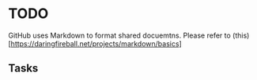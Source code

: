 # TODO

GitHub uses Markdown to format shared docuemtns. Please refer to (this)[https://daringfireball.net/projects/markdown/basics] 

## Tasks